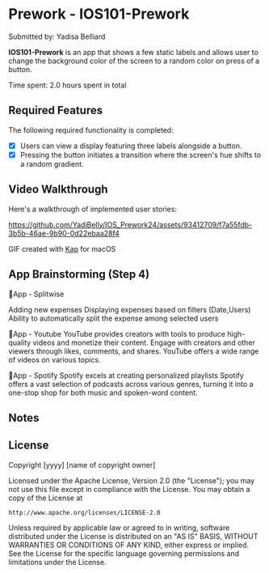 <h1>Prework - IOS101-Prework</h1>

Submitted by: Yadisa Belliard

<strong>IOS101-Prework</strong> is an app that shows a few static labels and allows user to change the background color of the screen to a random color on press of a button.

Time spent: 2.0 hours spent in total

<h2>Required Features</h2>

The following required functionality is completed:

 - [x] Users can view a display featuring three labels alongside a button.
- [x] Pressing the button initiates a transition where the screen's hue shifts to a random gradient.

<h2>Video Walkthrough</h2>
Here's a walkthrough of implemented user stories:

https://github.com/YadiBelly/IOS_Prework24/assets/93412709/f7a55fdb-3b5b-46ae-9b90-0d22ebaa28f4


GIF created with <a href="" target="_blank" rel="noreferrer">Kap</a> for macOS

<h2>App Brainstorming (Step 4)</h2>

:iphone:App - Splitwise

Adding new expenses
Displaying expenses based on filters (Date,Users)
Ability to automatically split the expense among selected users

:iphone:App - Youtube
YouTube provides creators with tools to produce high-quality videos and monetize their content.
Engage with creators and other viewers through likes, comments, and shares.
YouTube offers a wide range of videos on various topics.


:iphone:App - Spotify <i class="ci ci-spotify ci-2x"></i>
Spotify excels at creating personalized playlists
Spotify offers a vast selection of podcasts across various genres, turning it into a one-stop shop for both music and spoken-word content.

<h2>Notes</h2>

<h2>License</h2>

Copyright [yyyy] [name of copyright owner]

Licensed under the Apache License, Version 2.0 (the "License");
you may not use this file except in compliance with the License.
You may obtain a copy of the License at

    http://www.apache.org/licenses/LICENSE-2.0

Unless required by applicable law or agreed to in writing, software
distributed under the License is distributed on an "AS IS" BASIS,
WITHOUT WARRANTIES OR CONDITIONS OF ANY KIND, either express or implied.
See the License for the specific language governing permissions and
limitations under the License.
